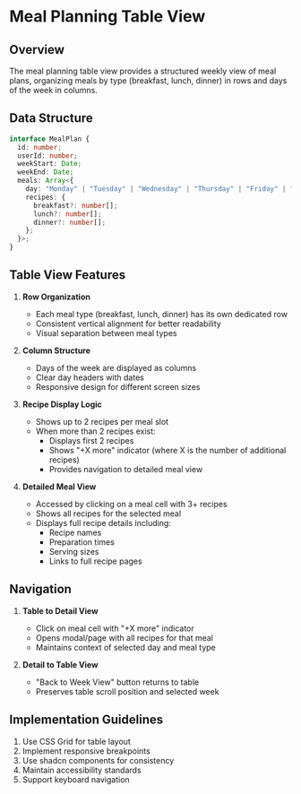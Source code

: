 # Meal Planning Table View

## Overview
The meal planning table view provides a structured weekly view of meal plans, organizing meals by type (breakfast, lunch, dinner) in rows and days of the week in columns.

## Data Structure
```typescript
interface MealPlan {
  id: number;
  userId: number;
  weekStart: Date;
  weekEnd: Date;
  meals: Array<{
    day: "Monday" | "Tuesday" | "Wednesday" | "Thursday" | "Friday" | "Saturday" | "Sunday";
    recipes: {
      breakfast?: number[];
      lunch?: number[];
      dinner?: number[];
    };
  }>;
}
```

## Table View Features
1. **Row Organization**
   - Each meal type (breakfast, lunch, dinner) has its own dedicated row
   - Consistent vertical alignment for better readability
   - Visual separation between meal types

2. **Column Structure**
   - Days of the week are displayed as columns
   - Clear day headers with dates
   - Responsive design for different screen sizes

3. **Recipe Display Logic**
   - Shows up to 2 recipes per meal slot
   - When more than 2 recipes exist:
     - Displays first 2 recipes
     - Shows "+X more" indicator (where X is the number of additional recipes)
     - Provides navigation to detailed meal view

4. **Detailed Meal View**
   - Accessed by clicking on a meal cell with 3+ recipes
   - Shows all recipes for the selected meal
   - Displays full recipe details including:
     - Recipe names
     - Preparation times
     - Serving sizes
     - Links to full recipe pages

## Navigation
1. **Table to Detail View**
   - Click on meal cell with "+X more" indicator
   - Opens modal/page with all recipes for that meal
   - Maintains context of selected day and meal type

2. **Detail to Table View**
   - "Back to Week View" button returns to table
   - Preserves table scroll position and selected week

## Implementation Guidelines
1. Use CSS Grid for table layout
2. Implement responsive breakpoints
3. Use shadcn components for consistency
4. Maintain accessibility standards
5. Support keyboard navigation
